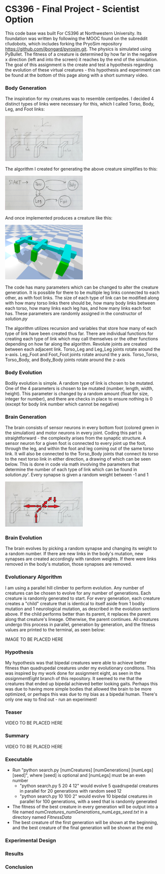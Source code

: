 # CS396 - Final Project - Scientist Option
This code base was built For CS396 at Northwestern University. Its foundation was written by following the MOOC found on the subreddit r/ludobots, which includes forking the PryoSim repository https://github.com/jbongard/pyrosim.git. The physics is simulated using PyBullet. The fitness of a creature is determined by how far in the negative x direction (left and into the screen) it reaches by the end of the simulation. The goal of this assignment is the create and test a hypothesis regarding the evolution of these virtual creatures - this hypothesis and experiment can be found at the bottom of this page along with a short summary video.

### Body Generation

The inspiration for my creatures was to resemble centipedes. I decided 4 distinct types of links were necessary for this, which I called Torso, Body, Leg, and Foot links:

<img src="ReadmeImages/PhenotypeDiagram.jpg" width="50%" height="50%">

The algorithm I created for generating the above creature simplifies to this:

<img src="ReadmeImages/GenerationDiagram.jpg" width="50%" height="50%">

And once implemented produces a creature like this:

<img src="ReadmeImages/ExampleCreature.png" width="50%" height="50%">

The code has many parameters which can be changed to alter the creature generation. It is possible for there to be multiple leg links connected to each other, as with foot links. The size of each type of link can be modified along with how many torso links there should be, how many body links between each torso, how many links each leg has, and how many links each foot has. These parameters are randomly assigned in the constructor of *solution.py*

The algorithm utilizes recursion and variables that store how many of each type of link have been created thus far. There are individual functions for creating each type of link which may call themselves or the other functions depending on how far along the algorithm. Revolute joints are created between each adjacent link. Torso_Leg and Leg_Leg joints rotate around the x-axis. Leg_Foot and Foot_Foot joints rotate around the y axis. Torso_Torso, Torso_Body, and Body_Body joints rotate 
around the z-axis

### Body Evolution

Bodily evolution is simple. A random type of link is chosen to be mutated. One of the 4 parameters is chosen to be mutated (number, length, width, height). This parameter is changed by a random amount (float for size, integer for number), and there are checks in place to ensure nothing is 0 (except for body link number which cannot be negative)

### Brain Generation

The brain consists of sensor neurons in every bottom foot (colored green in the simulation) and motor neurons in every joint. Coding this part is straightforward - the complexity arises from the synaptic structure. A sensor neuron for a given foot is connected to every joint up the foot, through the leg, and within the foot and leg coming out of the same torso link. It will also be connected to the Torso_Body joints that connect its torso to the next torso link in either direction, a drawing of which can be seen below. This is done in code via math involving the parameters that determine the number of each type of link which can be found in *solution.py*'. Every synapse is given a random weight between -1 and 1

<img src="ReadmeImages/SynapseStructure.jpg" width="50%" height="50%">

### Brain Evolution

The brain evolves by picking a random synapse and changing its weight to a random number. If there are new links in the body's mutation, new synapses are created accordingly with random weights. If there were links removed in the body's mutation, those synapses are removed.

### Evolutionary Algorithm

I am using a parallel hill climber to perform evolution. Any number of creatures can be chosen to evolve for any number of generations. Each creature is randomly generated to start. For every generation, each creature creates a "child" creature that is identical to itself aside from 1 bodily mutation and 1 neurological mutation, as described in the evolution sections above. If the child performs better than its parent, it replaces the parent along that creature's lineage. Otherwise, the parent continues. All creatures undergo this process in parallel, generation by generation, and the fitness values are printed to the terminal, as seen below:

IMAGE TO BE PLACED HERE

### Hypothesis

My hypothesis was that bipedal creatures were able to achieve better fitness than quadrupedal creatures under my evolutionary conditons. This was inspired by my work done for assignment eight, as seen in the *assignmentEight* branch of this repository. It seemed to me that the creatures that ended up bipedal achieved better looking gaits. Perhaps this was due to having more simple bodies that allowed the brain to be more optimized, or perhaps this was due to my bias as a bipedal human. There's only one way to find out - run an experiment!

### Teaser

VIDEO TO BE PLACED HERE

### Summary

VIDEO TO BE PLACED HERE

### Executable

- Run "python search.py [numCreatures] [numGenerations] [numLegs] [seed]", where [seed] is optional and [numLegs] must be an even number
  -  "python search.py 5 20 4 12" would evolve 5 quadrupedal creatures in parallel for 20 generations with random seed 12
  -  "python search.py 10 100 2" would evolve 10 bipedal creatures in parallel for 100 generations, with a seed that is randomly generated
-  The fitness of the best creature in every generation will be output into a file named *numCreatures_numGenerations_numLegs_seed.txt* in a directory named *FitnessData*
-  The best creature of the first generation will be shown at the beginning, and the best creature of the final generation will be shown at the end

### Experimental Design

### Results

### Conclusion
